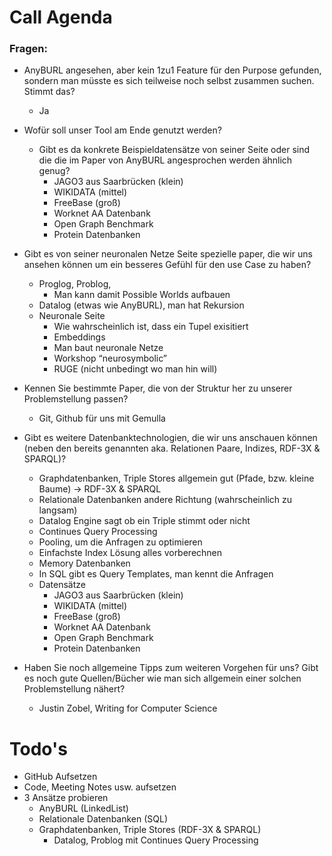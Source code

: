# Call Agenda
### Fragen:

- AnyBURL angesehen, aber kein 1zu1 Feature für den Purpose gefunden, sondern man müsste es sich teilweise noch selbst zusammen suchen. Stimmt das?
	- Ja
- Wofür soll unser Tool am Ende genutzt werden?
    - Gibt es da konkrete Beispieldatensätze von seiner Seite oder sind die die im Paper von AnyBURL angesprochen werden ähnlich genug?
    	- JAGO3 aus Saarbrücken (klein)
		- WIKIDATA (mittel)
		- FreeBase (groß)
		- Worknet AA Datenbank
		- Open Graph Benchmark
		- Protein Datenbanken
- Gibt es von seiner neuronalen Netze Seite spezielle paper, die wir uns ansehen können um ein besseres Gefühl für den use Case zu haben?
    - Proglog, Problog,
        - Man kann damit Possible Worlds aufbauen
    - Datalog (etwas wie AnyBURL), man hat Rekursion
    - Neuronale Seite
        - Wie wahrscheinlich ist, dass ein Tupel exisitiert
        - Embeddings
        - Man baut neuronale Netze
        - Workshop “neurosymbolic”
        - RUGE (nicht unbedingt wo man hin will)
- Kennen Sie bestimmte Paper, die von der Struktur her zu unserer Problemstellung passen?
    - Git, Github für uns mit Gemulla
- Gibt es weitere Datenbanktechnologien, die wir uns anschauen können (neben den bereits genannten aka. Relationen Paare, Indizes, RDF-3X & SPARQL)?
	- Graphdatenbanken, Triple Stores allgemein gut (Pfade, bzw. kleine Baume) → RDF-3X & SPARQL
	- Relationale Datenbanken andere Richtung (wahrscheinlich zu langsam)
	- Datalog Engine sagt ob ein Triple stimmt oder nicht
	- Continues Query Processing
	- Pooling, um die Anfragen zu optimieren
	- Einfachste Index Lösung alles vorberechnen
	- Memory Datenbanken
	- In SQL gibt es Query Templates, man kennt die Anfragen
	- Datensätze
    	- JAGO3 aus Saarbrücken (klein)
    	- WIKIDATA (mittel)
    	- FreeBase (groß)
    	- Worknet AA Datenbank
    	- Open Graph Benchmark
    	- Protein Datenbanken

- Haben Sie noch allgemeine Tipps zum weiteren Vorgehen für uns? Gibt es noch gute Quellen/Bücher wie man sich allgemein einer solchen Problemstellung nähert?
	- Justin Zobel, Writing for Computer Science

# Todo's
- GitHub Aufsetzen
- Code, Meeting Notes usw. aufsetzen
- 3 Ansätze probieren
    - AnyBURL (LinkedList)
    - Relationale Datenbanken (SQL)
    - Graphdatenbanken, Triple Stores (RDF-3X & SPARQL)
        - Datalog, Problog mit Continues Query Processing
